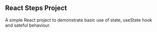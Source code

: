 ## React Steps Project

A simple React project to demonstrate basic use of state, useState hook and sateful behaviour.
